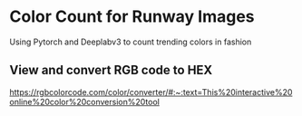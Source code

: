 # Color Count for Runway Images
Using Pytorch and Deeplabv3 to count trending colors in fashion

## View and convert RGB code to HEX
https://rgbcolorcode.com/color/converter/#:~:text=This%20interactive%20online%20color%20conversion%20tool
